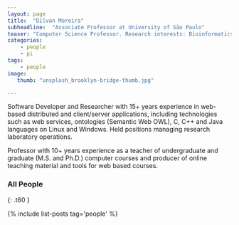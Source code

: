 ```yaml
---
layout: page
title:  "Dilvan Moreira"
subheadline:  "Associate Professor at University of São Paulo"
teaser: "Computer Science Professor. Research interests: Bioinformatics, Semantic Web and Distance Learning. Supervisor of Ph.D. and M.Sc. students. Experience in many academic research projects funded by Federal and State research agencies."
categories:
    - people
    - pi
tags:
    - people
image:
   thumb: "unsplash_brooklyn-bridge-thumb.jpg"

---
```



Software Developer and Researcher with 15+ years experience in web-based distributed and client/server applications, including technologies such as web services, ontologies (Semantic Web OWL), C, C++ and Java languages on Linux and Windows. Held positions managing research laboratory operations.

Professor with 10+ years experience as a teacher of undergraduate and graduate (M.S. and Ph.D.) computer courses and producer of online teaching material and tools for web based courses.




### All People
{: .t60 }

{% include list-posts tag='people' %}
